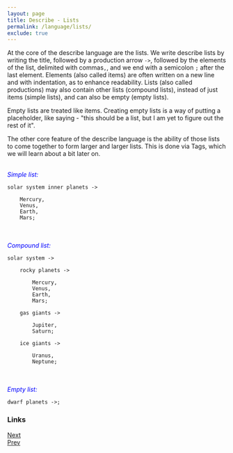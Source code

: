 ```yaml
---
layout: page
title: Describe - Lists
permalink: /language/lists/
exclude: true
---
```

At the core of the describe language are the lists. We write describe lists by writing the title, followed by a production arrow ```->```, followed by the elements of the list, delimited with commas```,```, and we end with a semicolon ```;``` after the last element. Elements (also called items) are often written on a new line and with indentation, as to enhance readability. Lists (also called productions) may also contain other lists (compound lists), instead of just items (simple lists), and can also be empty (empty lists).

Empty lists are treated like items. Creating empty lists is a way of putting a placeholder, like saying - "this should be a list, but I am yet to figure out the rest of it".

The other core feature of the describe language is the ability of those lists to come together to form larger and larger lists. This is done via Tags, which we will learn about a bit later on.<br><br>


<span style="color:blue">_Simple list:_</span>
```
solar system inner planets ->

	Mercury,
	Venus,
	Earth,
	Mars;
```
<br><br>
<span style="color:blue">_Compound list:_</span>
```
solar system ->

	rocky planets ->

		Mercury,
		Venus,
		Earth,
		Mars;

	gas giants ->

		Jupiter,
		Saturn;

	ice giants ->

		Uranus,
		Neptune;
```
<br><br>
<span style="color:blue">_Empty list:_</span>
```
dwarf planets ->;
```

### Links
[Next](/language/comments)<br>
[Prev](/language/home)
